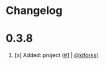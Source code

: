 # Changelog

<a name="0.3.8"></a>

# 0.3.8

1. [x] Added: project ([#1](https://github.com/kiforks/toolkit/pull/1) | [@kiforks](https://github.com/kiforks)).
